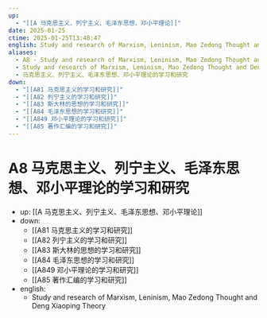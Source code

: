 ```yaml
---
up:
  - "[[A 马克思主义、列宁主义、毛泽东思想、邓小平理论]]"
date: 2025-01-25
ctime: 2025-01-25T13:48:47
english: Study and research of Marxism, Leninism, Mao Zedong Thought and Deng Xiaoping Theory
aliases:
  - A8 - Study and research of Marxism, Leninism, Mao Zedong Thought and Deng Xiaoping Theory
  - Study and research of Marxism, Leninism, Mao Zedong Thought and Deng Xiaoping Theory
  - 马克思主义、列宁主义、毛泽东思想、邓小平理论的学习和研究
down:
  - "[[A81 马克思主义的学习和研究]]"
  - "[[A82 列宁主义的学习和研究]]"
  - "[[A83 斯大林的思想的学习和研究]]"
  - "[[A84 毛泽东思想的学习和研究]]"
  - "[[A849 邓小平理论的学习和研究]]"
  - "[[A85 著作汇编的学习和研究]]"
---
```


# A8 马克思主义、列宁主义、毛泽东思想、邓小平理论的学习和研究

- up: [[A 马克思主义、列宁主义、毛泽东思想、邓小平理论]]
- down:
	- [[A81 马克思主义的学习和研究]]
	- [[A82 列宁主义的学习和研究]]
	- [[A83 斯大林的思想的学习和研究]]
	- [[A84 毛泽东思想的学习和研究]]
	- [[A849 邓小平理论的学习和研究]]
	- [[A85 著作汇编的学习和研究]]
- english:
	- Study and research of Marxism, Leninism, Mao Zedong Thought and Deng Xiaoping Theory
